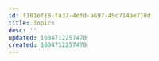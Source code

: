 ```yaml
---
id: f181ef18-fa37-4efd-a697-49c714ae718d
title: Topics
desc: ''
updated: 1604712257470
created: 1604712257470
---
```


